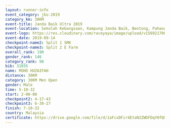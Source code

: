```yaml
---
layout: runner-info 
event_category: jbu-2019 
category_km: 30KM 
event-title: Janda Baik Ultra 2019
event-location: Sekolah Kebangsaan, Kampung Janda Baik, Bentong, Pahang, Malaysia 
event-logo: https://res.cloudinary.com/raceyaya/image/upload/v1569217009/logo/janda-baik_vch1pc.jpg 
event-date: 2019-09-14 
checkpoint-name2: Split 1 SMK 
checkpoint-name3: Split 2 E Farm 
overall_rank: 190
gender_rank: 146
category_rank: 98
bib: 31035
name: MOHD HUZAIFAH
distance: 30KM
category: 30KM Men Open
gender: Male
time: 5-10-32
start: 2-00-00
checkpoint2: 4-17-43
checkpoint3: 6-30-27
finish: 7-10-32
country: Malaysia
certificate: https://drive.google.com/file/d/1aFcxDFir4EtaN2ZWDFDqY0fQGnKCXehw/view?usp=sharing
---
```


